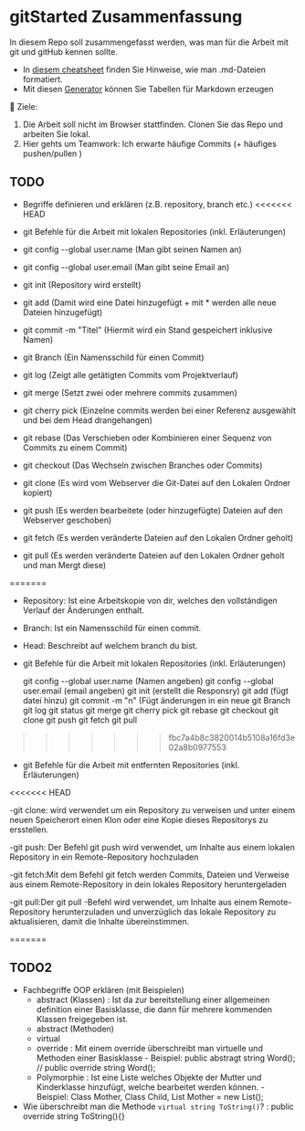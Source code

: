 # gitStarted Zusammenfassung
In diesem Repo soll zusammengefasst werden, was man für die Arbeit mit git und gitHub kennen sollte.
- In [diesem cheatsheet](https://github.com/adam-p/markdown-here/wiki/Markdown-Cheatsheet) finden Sie Hinweise, wie man .md-Dateien formatiert.
- Mit diesen [Generator](https://www.tablesgenerator.com/markdown_tables) können Sie Tabellen für Markdown erzeugen

:dart: Ziele:
1. Die Arbeit soll nicht im Browser stattfinden. Clonen Sie das Repo und arbeiten Sie lokal.
1. Hier gehts um Teamwork: Ich erwarte häufige Commits (+ häufiges pushen/pullen )

## TODO
- Begriffe definieren und erklären (z.B. repository, branch etc.)
<<<<<<< HEAD

- git Befehle für die Arbeit mit lokalen Repositories (inkl. Erläuterungen)


- git config --global user.name (Man gibt seinen Namen an)

- git config --global user.email (Man gibt seine Email an)

- git init (Repository wird erstellt)

- git add (Damit wird eine Datei hinzugefügt + mit * werden alle neue Dateien hinzugefügt)

- git commit -m "Titel" (Hiermit wird ein Stand gespeichert inklusive Namen)

- git Branch (Ein Namensschild für einen Commit)

- git log (Zeigt alle getätigten Commits vom Projektverlauf)

- git merge (Setzt zwei oder mehrere commits zusammen)

- git cherry pick (Einzelne commits werden bei einer Referenz ausgewählt und bei dem Head drangehangen)

- git rebase (Das Verschieben oder Kombinieren einer Sequenz von Commits zu einem Commit)

- git checkout (Das Wechseln zwischen Branches oder Commits)

- git clone (Es wird vom Webserver die Git-Datei auf den Lokalen Ordner kopiert)

- git push (Es werden bearbeitete (oder hinzugefügte) Dateien auf den Webserver geschoben)

- git fetch (Es werden veränderte Dateien auf den Lokalen Ordner geholt)

- git pull (Es werden veränderte Dateien auf den Lokalen Ordner geholt und man Mergt diese)

=======
- Repository: Ist eine Arbeitskopie von dir, welches den vollständigen Verlauf der Änderungen enthalt.
- Branch: Ist ein Namensschild für einen commit.
- Head: Beschreibt auf welchem branch du bist. 

- git Befehle für die Arbeit mit lokalen Repositories (inkl. Erläuterungen)

	git config --global user.name (Namen angeben)
git config --global user.email (email angeben) git init (erstellt die Responsry) 
git add (fügt datei hinzu) git commit -m "n" 
(Fügt änderungen in ein neue git Branch git log git status git merge git cherry pick git rebase git checkout git clone git push git fetch git pull


>>>>>>> fbc7a4b8c3820014b5108a16fd3e02a8b0977553

- git Befehle für die Arbeit mit entfernten Repositories (inkl. Erläuterungen)

<<<<<<< HEAD

-git clone: wird verwendet um ein Repository zu verweisen und 
 unter einem neuen Speicherort einen Klon oder eine Kopie dieses Repositorys zu ersstellen.

-git push: Der Befehl git push wird verwendet, um Inhalte aus einem lokalen Repository in ein Remote-Repository hochzuladen

-git fetch:Mit dem Befehl git fetch werden Commits, Dateien und Verweise
    aus einem Remote-Repository in dein lokales Repository heruntergeladen

-git pull:Der git pull -Befehl wird verwendet, um Inhalte aus einem Remote-Repository herunterzuladen und unverzüglich das lokale
 Repository zu aktualisieren, damit die Inhalte übereinstimmen.




=======
>>>>>>> 
## TODO2
- Fachbegriffe OOP erklären (mit Beispielen)
  - abstract (Klassen) : Ist da zur bereitstellung einer allgemeinen definition einer Basisklasse, die dann für mehrere kommenden Klassen freigegeben ist.
  - abstract (Methoden)
  - virtual
  - override : Mit einem override überschreibt man virtuelle und Methoden einer Basisklasse - Beispiel: public abstragt string Word(); // public override string Word();
  - Polymorphie : Ist eine Liste welches Objekte der Mutter und Kinderklasse hinzufügt, welche bearbeitet werden können. - Beispiel: Class Mother, Class Child, List Mother = new List();
- Wie überschreibt man die Methode `virtual string ToString()`? : public override string ToString(){}



